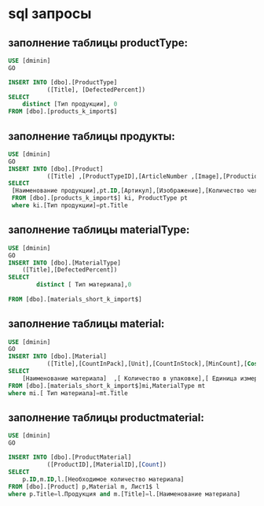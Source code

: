 # sql запросы 

## заполнение таблицы productType:

```sql
USE [dminin]
GO

INSERT INTO [dbo].[ProductType]
           ([Title], [DefectedPercent])
SELECT 
 	distinct [Тип продукции], 0  
FROM [dbo].[products_k_import$]
```

## заполнение таблицы продукты:

```sql
USE [dminin]
GO
INSERT INTO [dbo].[Product]
           ([Title] ,[ProductTypeID],[ArticleNumber ,[Image],[ProductionPersonCount]  ,[ProductionWorkshopNumber]  ,[MinCostForAgent])
SELECT 
 [Наименование продукции],pt.ID,[Артикул],[Изображение],[Количество человек для производства],[Номер цеха для производства],[Минимальная стоимость для агента]
 FROM [dbo].[products_k_import$] ki, ProductType pt
 where ki.[Тип продукции]=pt.Title
 ```
  
## заполнение таблицы materialType:

```sql
USE [dminin]
GO
INSERT INTO [dbo].[MaterialType]
	([Title],[DefectedPercent]) 
SELECT
     	distinct [ Тип материала],0
     
FROM [dbo].[materials_short_k_import$]
```

## заполнение таблицы material:  

```sql
USE [dminin]
GO
INSERT INTO [dbo].[Material]
           ([Title],[CountInPack],[Unit],[CountInStock],[MinCount],[Cost],[MaterialTypeID])
SELECT 
	[Наименование материала]  ,[ Количество в упаковке],[ Единица измерения],[ Количество на складе],[ Минимальный возможный остаток],[ Стоимость],mt.ID
FROM [dbo].[materials_short_k_import$]mi,MaterialType mt
where mi.[ Тип материала]=mt.Title
```


## заполнение таблицы productmaterial:  

```sql
USE [dminin]
GO

INSERT INTO [dbo].[ProductMaterial]
           ([ProductID],[MaterialID],[Count])
SELECT 
	p.ID,m.ID,l.[Необходимое количество материала] 
FROM [dbo].[Product] p,Material m, Лист1$ l
where p.Title=l.Продукция and m.[Title]=l.[Наименование материала]
```
